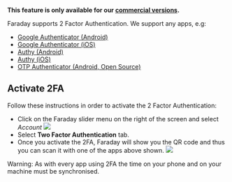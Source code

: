**This feature is only available for our [commercial versions](https://www.faradaysec.com/#download).**

Faraday supports 2 Factor Authentication. We support any apps, e.g:

* [Google Authenticator (Android)](https://play.google.com/store/apps/details?id=com.google.android.apps.authenticator2&hl=en)
* [Google Authenticator (iOS)](https://itunes.apple.com/us/app/google-authenticator/id388497605?mt=8)
* [Authy (Android)](https://play.google.com/store/apps/details?id=com.authy.authy&hl=en)
* [Authy (iOS)](https://itunes.apple.com/us/app/authy/id494168017?mt=8)
* [OTP Authenticator (Android, Open Source)](https://github.com/0xbb/otp-authenticator)

## Activate 2FA

Follow these instructions in order to activate the 2 Factor Authentication:

* Click on the Faraday slider menu on the right of the screen and select _Account_
![](https://raw.github.com/wiki/infobyte/faraday/images/2FA/account.png)
* Select **Two Factor Authentication** tab.
* Once you activate the 2FA, Faraday will show you the QR code and thus you can scan it with one of the apps above shown.
![](https://raw.github.com/wiki/infobyte/faraday/images/2FA/2fa_activate.png)

Warning: As with every app using 2FA the time on your phone and on your machine must be synchronised.